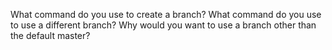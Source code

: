 <!-- Branching -->
What command do you use to create a branch?
What command do you use to use a different branch?
Why would you want to use a branch other than the default master?
